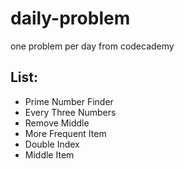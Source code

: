 # daily-problem
one problem per day from codecademy

## List:
* Prime Number Finder
* Every Three Numbers
* Remove Middle
* More Frequent Item
* Double Index
* Middle Item
